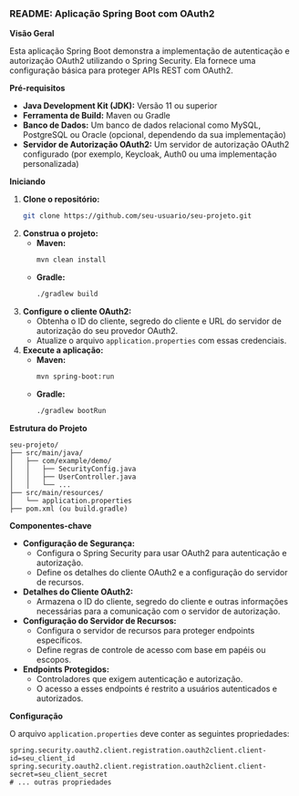 ### **README: Aplicação Spring Boot com OAuth2**

**Visão Geral**

Esta aplicação Spring Boot demonstra a implementação de autenticação e autorização OAuth2 utilizando o Spring Security. Ela fornece uma configuração básica para proteger APIs REST com OAuth2.

**Pré-requisitos**

  * **Java Development Kit (JDK):** Versão 11 ou superior
  * **Ferramenta de Build:** Maven ou Gradle
  * **Banco de Dados:** Um banco de dados relacional como MySQL, PostgreSQL ou Oracle (opcional, dependendo da sua implementação)
  * **Servidor de Autorização OAuth2:** Um servidor de autorização OAuth2 configurado (por exemplo, Keycloak, Auth0 ou uma implementação personalizada)

**Iniciando**

1.  **Clone o repositório:**
    ```bash
    git clone https://github.com/seu-usuario/seu-projeto.git
    ```
2.  **Construa o projeto:**
      * **Maven:**
        ```bash
        mvn clean install
        ```
      * **Gradle:**
        ```bash
        ./gradlew build
        ```
3.  **Configure o cliente OAuth2:**
      * Obtenha o ID do cliente, segredo do cliente e URL do servidor de autorização do seu provedor OAuth2.
      * Atualize o arquivo `application.properties` com essas credenciais.
4.  **Execute a aplicação:**
      * **Maven:**
        ```bash
        mvn spring-boot:run
        ```
      * **Gradle:**
        ```bash
        ./gradlew bootRun
        ```

**Estrutura do Projeto**

```
seu-projeto/
├── src/main/java/
│   ├── com/example/demo/
│   │   ├── SecurityConfig.java
│   │   ├── UserController.java
│   │   └── ...
├── src/main/resources/
│   └── application.properties
├── pom.xml (ou build.gradle)
```

**Componentes-chave**

  * **Configuração de Segurança:**
      * Configura o Spring Security para usar OAuth2 para autenticação e autorização.
      * Define os detalhes do cliente OAuth2 e a configuração do servidor de recursos.
  * **Detalhes do Cliente OAuth2:**
      * Armazena o ID do cliente, segredo do cliente e outras informações necessárias para a comunicação com o servidor de autorização.
  * **Configuração do Servidor de Recursos:**
      * Configura o servidor de recursos para proteger endpoints específicos.
      * Define regras de controle de acesso com base em papéis ou escopos.
  * **Endpoints Protegidos:**
      * Controladores que exigem autenticação e autorização.
      * O acesso a esses endpoints é restrito a usuários autenticados e autorizados.

**Configuração**

O arquivo `application.properties` deve conter as seguintes propriedades:

```properties
spring.security.oauth2.client.registration.oauth2client.client-id=seu_client_id
spring.security.oauth2.client.registration.oauth2client.client-secret=seu_client_secret
# ... outras propriedades
```
